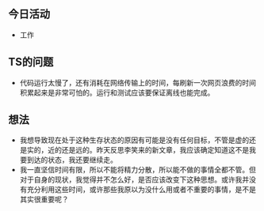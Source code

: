 ## 今日活动

- 工作

## TS的问题

- 代码运行太慢了，还有消耗在网络传输上的时间，每刷新一次网页浪费的时间积累起来是非常可怕的。运行和测试应该要保证离线也能完成。

## 想法

- 我想导致现在处于这种生存状态的原因有可能是没有任何目标，不管是虚的还是实的，近的还是远的。昨天反思李笑来的新文章，我应该确定知道这不是我要到达的状态，我还要继续走。
- 我一直坚信时间有限，所以不能将精力分散，所以能不做的事情全都不管。但对于自身的现状，我觉得并不怎么好，是否应该改变下这种思想。或许我并没有充分利用这些时间，或许那些我原以为没什么用或者不重要的事情，是不是其实很重要呢？
